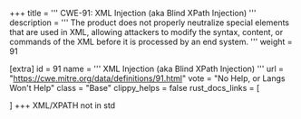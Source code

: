 +++
title = '''
CWE-91: XML Injection (aka Blind XPath Injection)
'''
description	= '''
The product does not properly neutralize special elements that are used in XML, allowing attackers to modify the syntax, content, or commands of the XML before it is processed by an end system.
'''
weight = 91

[extra]
id = 91
name = '''
XML Injection (aka Blind XPath Injection)
'''
url = "https://cwe.mitre.org/data/definitions/91.html"
vote = "No Help, or Langs Won't Help"
class = "Base"
clippy_helps = false
rust_docs_links = [
	
]
+++
XML/XPATH not in std